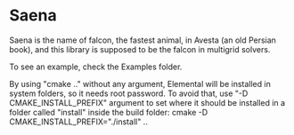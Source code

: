 # Saena

Saena is the name of falcon, the fastest animal, in Avesta (an old Persian book), and this library is supposed to be the falcon in multigrid solvers.

To see an example, check the Examples folder.

By using "cmake .."  without any argument, Elemental will be installed in system folders, so it needs root password. To avoid that, use "-D CMAKE_INSTALL_PREFIX" argument to set where it should be installed in a folder called "install" inside the build folder:
cmake -D CMAKE_INSTALL_PREFIX="./install" ..
